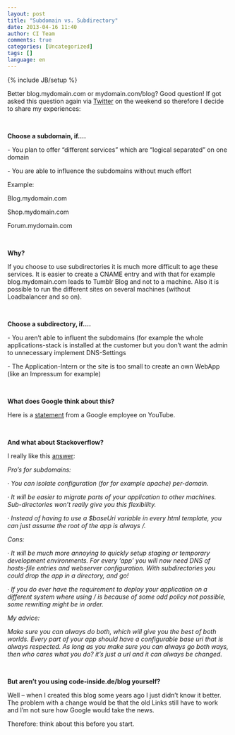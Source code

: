 ```yaml
---
layout: post
title: "Subdomain vs. Subdirectory"
date: 2013-04-16 11:40
author: CI Team
comments: true
categories: [Uncategorized]
tags: []
language: en
---
```

{% include JB/setup %}
<p>Better blog.mydomain.com or mydomain.com/blog? Good question! If got asked this question again via <a href="https://twitter.com/Cayas_Software/status/320208299805011968">Twitter</a> on the weekend so therefore I decide to share my experiences:
<p>&nbsp; <p><b>Choose a subdomain, if….</b> <p>- You plan to offer “different services” which are “logical separated” on one domain <p>- You are able to influence the subdomains without much effort <p>Example: <p>Blog.mydomain.com <p>Shop.mydomain.com <p>Forum.mydomain.com <p>&nbsp; <p><b>Why?</b> <p>If you choose to use subdirectories it is much more difficult to age these services. It is easier to create a CNAME entry and with that for example blog.mydomain.com leads to Tumblr Blog and not to a machine. Also it is possible to run the different sites on several machines (without Loadbalancer and so on).
<p>&nbsp; <p><b>Choose a subdirectory, if….</b> <p>- You aren’t able to influent the subdomains (for example the whole applications-stack is installed at the customer but you don’t want the admin to unnecessary implement DNS-Settings <p>- The Application-Intern or the site is too small to create an own WebApp (like an Impressum for example)
<p>&nbsp; <p><b>What does Google think about this?</b> <p>Here is a <a href="http://www.youtube.com/watch?v=_MswMYk05tk">statement</a> from a Google employee on YouTube. <p>&nbsp; <p><b>And what about Stackoverflow?</b> <p><b></b> <p>I really like this <a href="http://stackoverflow.com/questions/1965609/subdomain-vs-subdirectory-in-web-programming">answer</a>: <p><i>Pro’s for subdomains:</i> <p>· <i>You can isolate configuration (for for example apache) per-domain.</i> <p>· <i>It will be easier to migrate parts of your application to other machines. </i><i>Sub-directories won’t really give you this flexibility.</i> <p>· <i>Instead of having to use a $baseUri variable in every html template, you can just assume the root of the app is always /.</i> <p><i>Cons:</i> <p>· <i>It will be much more annoying to quickly setup staging or temporary development environments. For every ‘app’ you will now need DNS of hosts-file entries and webserver configuration. With subdirectories you could drop the app in a directory, and go!</i> <p>· <i>If you do ever have the requirement to deploy your application on a different system where using / is because of some odd policy not possible, some rewriting might be in order.</i> <p><i>My advice:</i> <p><i>Make sure you can always do both, which will give you the best of both worlds. Every part of your app should have a configurable base uri that is always respected. As long as you make sure you can always go both ways, then who cares what you do? it’s just a url and it can always be changed.</i> <p><b></b>&nbsp; <p><b>But aren’t you using code-inside.de/blog yourself?</b> <p><b></b> <p>Well – when I created this blog some years ago I just didn’t know it better. The problem with a change would be that the old Links still have to work and I’m not sure how Google would take the news.
<p>Therefore: think about this before you start.
